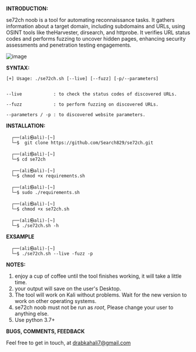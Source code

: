 **INTRODUCTION:**

se72ch noob is a tool for automating reconnaissance tasks. It gathers information about a target domain, including subdomains and URLs, using OSINT tools like theHarvester, dirsearch, and httprobe. It verifies URL status codes and performs fuzzing to uncover hidden pages, enhancing security assessments and penetration testing engagements.

![image](https://github.com/se72ch/se72ch/assets/134131449/5bdd246e-c90a-402b-82ec-ec4133283ca8)

                                                                                                                                                                              
**SYNTAX:**

    [+] Usage: ./se72ch.sh [--live] [--fuzz] [-p/--parameters] 


    --live            : to check the status codes of discovered URLs.

    --fuzz            : to perform fuzzing on discovered URLs.

    --parameters / -p : to discovered website parameters.



**INSTALLATION:**

      ┌──(ali㉿ali)-[~]
      └─$  git clone https://github.com/Search829/se72ch.git
       
      ┌──(ali㉿ali)-[~]
      └─$ cd se72ch 
       
      ┌──(ali㉿ali)-[~]
      └─$ chmod +x requirements.sh
       
      ┌──(ali㉿ali)-[~]
      └─$ sudo ./requirements.sh
       
      ┌──(ali㉿ali)-[~]
      └─$ chmod +x se72ch.sh
       
      ┌──(ali㉿ali)-[~]
      └─$ ./se72ch.sh -h 

      
**EXSAMPLE**

      ┌──(ali㉿ali)-[~]
      └─$ ./se72ch.sh --live -fuzz -p  


**NOTES:**

1. enjoy a cup of coffee until the tool finishes working, it will take a little time.
2. your output  will save on the user's Desktop.
3. The tool will work on Kali without problems. Wait for the new version to work on other operating systems.
4. se72ch noob must not be run as *root*, Please change your user to anything else.
5. Use python 3.7+


   
**BUGS, COMMENTS, FEEDBACK**

Feel free to get in touch, at drabkahali7@gmail.com
